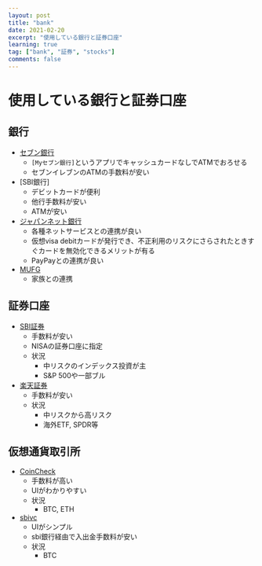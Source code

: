 ```yaml
---
layout: post
title: "bank"
date: 2021-02-20
excerpt: "使用している銀行と証券口座"
learning: true
tag: ["bank", "証券", "stocks"]
comments: false
---
```


# 使用している銀行と証券口座


## 銀行
 - [セブン銀行](https://www.sevenbank.co.jp/)
   - `[Myセブン銀行]`というアプリでキャッシュカードなしでATMでおろせる
   - セブンイレブンのATMの手数料が安い
 - [SBI銀行]
   - デビットカードが便利
   - 他行手数料が安い
   - ATMが安い
 - [ジャパンネット銀行](https://www.japannetbank.co.jp/)
   - 各種ネットサービスとの連携が良い
   - 仮想visa debitカードが発行でき、不正利用のリスクにさらされたときすぐカードを無効化できるメリットが有る
   - PayPayとの連携が良い
 - [MUFG](https://entry11.bk.mufg.jp/ibg/dfw/APLIN/loginib/login)
   - 家族との連携

## 証券口座
 - [SBI証券](https://www.sbisec.co.jp/)
   - 手数料が安い
   - NISAの証券口座に指定
   - 状況
     - 中リスクのインデックス投資が主
	 - S&P 500や一部ブル
 - [楽天証券](https://www.rakuten-sec.co.jp/)
   - 手数料が安い
   - 状況
     - 中リスクから高リスク
	 - 海外ETF, SPDR等

## 仮想通貨取引所
 - [CoinCheck](https://coincheck.com/)
   - 手数料が高い
   - UIがわかりやすい
   - 状況
     - BTC, ETH
 - [sbivc](https://sbivc.jp/#/)
   - UIがシンプル
   - sbi銀行経由で入出金手数料が安い
   - 状況
	 - BTC
